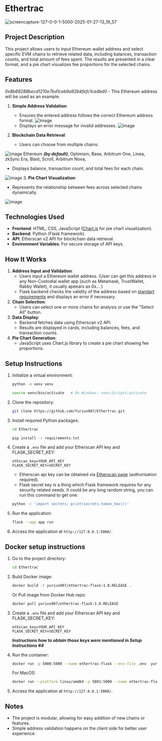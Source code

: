 # Ethertrac
![screencapture-127-0-0-1-5000-2025-01-27-13_19_57](https://github.com/user-attachments/assets/77020326-12f9-44be-a3b4-f41038fbdc7e)

## Project Description
This project allows users to input Ethereum wallet address and select specific EVM chains to retrieve related data, including balances, transaction counts, and total amount of fees spent. The results are presented in a clear format, and a pie chart visualizes fee proportions for the selected chains.

## Features
*0x8b69288becd1210e7bd1ceb9a92b4fefc1ca4bd0* - This Ethereum address will be used as an example.
1. **Simple Address Validation**:
   - Ensures the entered address follows the correct Ethereum address format.
![image](https://github.com/user-attachments/assets/4dde291d-fe4b-49f7-8029-e40bbf0db745)
   - Displays an error message for invalid addresses.
![image](https://github.com/user-attachments/assets/79d225e7-7dc5-483b-aaee-76d519cc1e9d)

2. **Blockchain Data Retrieval**:
   - Users can choose from multiple chains:
     
![image](https://github.com/user-attachments/assets/76cd1cad-45e2-48e2-87c2-5ab0530e1810)
      Ethereum ***(by default)***,
      Optimism,
      Base,
      Arbitrum One,
      Linea,
      zkSync Era,
      Blast,
      Scroll,
      Arbitrum Nova,
   - Displays balance, transaction count, and total fees for each chain.
     
![image](https://github.com/user-attachments/assets/78016117-0323-4f8a-831c-090b8088147e)
3. **Pie Chart Visualization**:
   - Represents the relationship between fees across selected chains dynamically.
     
![image](https://github.com/user-attachments/assets/875cce4a-65a4-4306-ae0a-b81a932378b8)


## Technologies Used
- **Frontend**: HTML, CSS, JavaScript ([Chart.js](https://www.chartjs.org/docs/latest/) for pie chart visualization).
- **Backend**: Python (Flask framework).
- **API**: Etherscan v2 API for blockchain data retrieval.
- **Environment Variables**: For secure storage of API keys.

## How It Works
1. **Address Input and Validation**:
   - Users input a Ethereum wallet address. (User can get this address in any Non-Custodial wallet app (such as Metamask, TrustWallet, Rabby Wallet), it usually apeears as 0x... )
   - Flask backend checks the validity of the address based on [standart requirements](https://www.geeksforgeeks.org/ethereum-address-validation-using-regular-expressions/) and displays an error if necessary.
2. **Chain Selection**:
   - Users can select one or more chains for analysis or use the "Select All" button.
3. **Data Display**:
   - Backend fetches data using Etherscan v2 API.
   - Results are displayed in cards, including balances, fees, and transaction counts.
4. **Pie Chart Generation**:
   - JavaScript uses Chart.js library to create a pie chart showing fee proportions.

## Setup Instructions
1. Initialize a virtual environment:
   ```bash
   python -m venv venv

   source venv/bin/activate   # On Windows: venv\Scripts\activate
   ```
2. Clone the repository:
   ```bash
   git clone https://github.com/Yurius007/Ethertrac.git
   ```
3. Install required Python packages:
   ```bash
   cd Ethertrac
   
   pip install -r requirements.txt
   ```
4. Create a `.env` file and add your Etherscan API key and FLASK_SECRET_KEY:
   ```
   ethscan_key=YOUR_API_KEY
   FLASK_SECRET_KEY=SECRET_KEY
   ```
   - Etherscan api key can be obtained via [Etherscan page](https://etherscan.io/apis) (authorisation required).
   - Flask secret key is a thing which Flask framework requires for any security related needs. It could be any long random string, you can run this command to get one:
   ```bash
   python -c 'import secrets; print(secrets.token_hex())'
   ```
5. Run the application:
   ```bash
   flask --app app run
   ```
6. Access the application at `http://127.0.0.1:5000/`.

## Docker setup instructions
1. Go to the project directory:
   ```bash
   cd Ethertrac
   ```
2. Build Docker image:
   
   ```bash
   docker build -t yurius007/ethertrac-flask:1.0.RELEASE .
   ```
   Or Pull image from Docker Hub repo:

   ```bash
   docker pull yurius007/ethertrac-flask:1.0.RELEASE
   ```
3. Create a `.env` file and add your Etherscan API key and FLASK_SECRET_KEY:
   ```
   ethscan_key=YOUR_API_KEY
   FLASK_SECRET_KEY=SECRET_KEY
   ```
   ***Instructions how to obtain those keys were mentioned in Setup Instructions #4***
4. Run the container:
   
   ```bash
   docker run -p 5000:5000 --name ethertrac-flask --env-file .env  yurius007/ethertrac-flask:1.0.RELEASE
   ```
   For MacOS:
   
   ```bash
   docker run --platform linux/amd64 -p 5001:5000 --name ethertrac-flask --env-file .env  yurius007/ethertrac-flask:1.0.RELEASE # For MacOS
   ```
   
6. Access the application at `http://127.0.0.1:5000/`.

## Notes
- The project is modular, allowing for easy addition of new chains or features.
- Simple address validation happens on the client side for better user experience.
